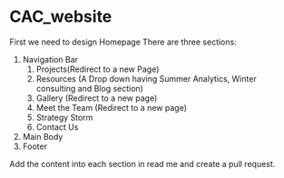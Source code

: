 # CAC_website
First we need to design Homepage 
  There are three sections:
  1. Navigation Bar
     1. Projects(Redirect to a new Page)
     2. Resources (A Drop down having Summer Analytics, Winter consulting and Blog section)
     3. Gallery (Redirect to a new page)
     4. Meet the Team (Redirect to a new page)
     5. Strategy Storm
     6. Contact Us
  2. Main Body
  3. Footer
 
 Add the content into each section in read me and create a pull request.
